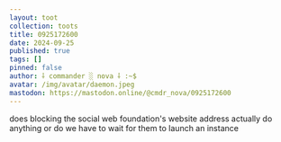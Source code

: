 ```yaml
---
layout: toot
collection: toots
title: 0925172600
date: 2024-09-25
published: true
tags: []
pinned: false
author: ⸸ commander ░ nova ⸸ :~$
avatar: /img/avatar/daemon.jpeg
mastodon: https://mastodon.online/@cmdr_nova/0925172600
---
```


does blocking the social web foundation's website address actually do anything or do we have to wait for them to launch an instance
